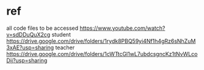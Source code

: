 # ref
all code files to be accessed
https://www.youtube.com/watch?v=sdDDuQuX2cg
student
https://drive.google.com/drive/folders/1rydk8PBQ59yi4Nf1h4gRz6sNhZuM3xAE?usp=sharing
teacher
https://drive.google.com/drive/folders/1cWTtcGl1wL7ubdcsgncKz1tNvWLcoDij?usp=sharing

